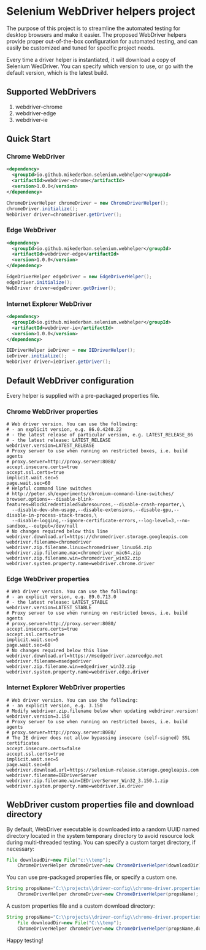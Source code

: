 # Selenium WebDriver helpers project #

The purpose of this project is to streamline the automated testing for desktop browsers and make it
easier. The proposed WebDriver helpers provide proper out-of-the-box configuration for automated
testing, and can easily be customized and tuned for specific project needs.

Every time a driver helper is instantiated, it will download a copy of Selenium WedDriver. You can
specify which version to use, or go with the default version, which is the latest build.

## Supported WebDrivers ##

1. webdriver-chrome
1. webdriver-edge
1. webdriver-ie

## Quick Start ##

### Chrome WebDriver ###

```xml
<dependency>
  <groupId>io.github.mikederban.selenium.webhelper</groupId>
  <artifactId>webdriver-chrome</artifactId>
  <version>1.0.0</version>
</dependency>
```

```java
ChromeDriverHelper chromeDriver = new ChromeDriverHelper();
chromeDriver.initialize();
WebDriver driver=chromeDriver.getDriver();
```

### Edge WebDriver ###

```xml
<dependency>
  <groupId>io.github.mikederban.selenium.webhelper</groupId>
  <artifactId>webdriver-edge</artifactId>
  <version>1.0.0</version>
</dependency>
```

```java
EdgeDriverHelper edgeDriver = new EdgeDriverHelper();
edgeDriver.initialize();
WebDriver driver=edgeDriver.getDriver();
```

### Internet Explorer WebDriver ###

```xml
<dependency>
  <groupId>io.github.mikederban.selenium.webhelper</groupId>
  <artifactId>webdriver-ie</artifactId>
  <version>1.0.0</version>
</dependency>
```

```java
IEDriverHelper ieDriver = new IEDriverHelper();
ieDriver.initialize();
WebDriver driver=ieDriver.getDriver();
```

## Default WebDriver configuration ##

Every helper is supplied with a pre-packaged properties file.

### Chrome WebDriver properties ###

```properties
# Web driver version. You can use the following:
# - an explicit version, e.g. 86.0.4240.22
# - the latest release of particular version, e.g. LATEST_RELEASE_86
# - the latest release: LATEST_RELEASE
webdriver.version=LATEST_RELEASE
# Proxy server to use when running on restricted boxes, i.e. build agents
# proxy.server=http://proxy.server:8080/
accept.insecure.certs=true
accept.ssl.certs=true
implicit.wait.sec=5
page.wait.sec=60
# Helpful command line switches
# http://peter.sh/experiments/chromium-command-line-switches/
browser.options=--disable-blink-features=BlockCredentialedSubresources,--disable-crash-reporter,\
  --disable-dev-shm-usage,--disable-extensions,--disable-gpu,--disable-in-process-stack-traces,\
  --disable-logging,--ignore-certificate-errors,--log-level=3,--no-sandbox,--output=/dev/null
# No changes required below this line
webdriver.download.url=https://chromedriver.storage.googleapis.com
webdriver.filename=chromedriver
webdriver.zip.filename.linux=chromedriver_linux64.zip
webdriver.zip.filename.mac=chromedriver_mac64.zip
webdriver.zip.filename.win=chromedriver_win32.zip
webdriver.system.property.name=webdriver.chrome.driver
```

### Edge WebDriver properties ###

```properties
# Web driver version. You can use the following:
# - an explicit version, e.g. 89.0.713.0
# - the latest release: LATEST_STABLE
webdriver.version=LATEST_STABLE
# Proxy server to use when running on restricted boxes, i.e. build agents
# proxy.server=http://proxy.server:8080/
accept.insecure.certs=true
accept.ssl.certs=true
implicit.wait.sec=5
page.wait.sec=60
# No changes required below this line
webdriver.download.url=https://msedgedriver.azureedge.net
webdriver.filename=msedgedriver
webdriver.zip.filename.win=edgedriver_win32.zip
webdriver.system.property.name=webdriver.edge.driver
```

### Internet Explorer WebDriver properties ###

```properties
# Web driver version. You can use the following:
# - an explicit version, e.g. 3.150
# Modify webdriver.zip.filename below when updating webdriver.version!
webdriver.version=3.150
# Proxy server to use when running on restricted boxes, i.e. build agents
# proxy.server=http://proxy.server:8080/
# The IE driver does not allow bypassing insecure (self-signed) SSL certificates
accept.insecure.certs=false
accept.ssl.certs=true
implicit.wait.sec=5
page.wait.sec=60
webdriver.download.url=https://selenium-release.storage.googleapis.com
webdriver.filename=IEDriverServer
webdriver.zip.filename.win=IEDriverServer_Win32_3.150.1.zip
webdriver.system.property.name=webdriver.ie.driver
```

## WebDriver custom properties file and download directory ##

By default, WebDriver executable is downloaded into a random UUID named directory located in the
system temporary directory to avoid resource lock during multi-threaded testing. You can specify a
custom target directory, if necessary:

```java
File downloadDir=new File("c:\\temp");
    ChromeDriverHelper chromeDriver=new ChromeDriverHelper(downloadDir);
```

You can use pre-packaged properties file, or specify a custom one.

```java
String propsName="C:\\projects\\driver-config\\chrome-driver.properties";
    ChromeDriverHelper chromeDriver=new ChromeDriverHelper(propsName);
```

A custom properties file and a custom download directory:

```java
String propsName="C:\\projects\\driver-config\\chrome-driver.properties";
    File downloadDir=new File("C:\\temp");
    ChromeDriverHelper chromeDriver=new ChromeDriverHelper(propsName,downloadDir);
```

Happy testing!
